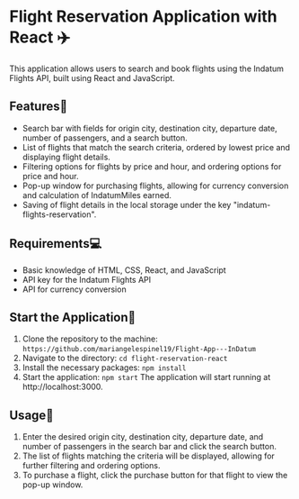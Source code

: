 # Flight Reservation Application with React :airplane:

This application allows users to search and book flights using the Indatum Flights API, built using React and JavaScript.

## Features:wrench:

- Search bar with fields for origin city, destination city, departure date, number of passengers, and a search button.
- List of flights that match the search criteria, ordered by lowest price and displaying flight details.
- Filtering options for flights by price and hour, and ordering options for price and hour.
- Pop-up window for purchasing flights, allowing for currency conversion and calculation of IndatumMiles earned.
- Saving of flight details in the local storage under the key "indatum-flights-reservation".

## Requirements:computer:

- Basic knowledge of HTML, CSS, React, and JavaScript
- API key for the Indatum Flights API
- API for currency conversion

## Start the Application:rocket:

1. Clone the repository to the machine: `https://github.com/mariangelespinel19/Flight-App---InDatum`
2. Navigate to the directory: `cd flight-reservation-react`
3. Install the necessary packages: `npm install`
4. Start the application: `npm start` 
   The application will start running at http://localhost:3000.

## Usage:dart:

1. Enter the desired origin city, destination city, departure date, and number of passengers in the search bar and click the search button.
2. The list of flights matching the criteria will be displayed, allowing for further filtering and ordering options.
3. To purchase a flight, click the purchase button for that flight to view the pop-up window.



